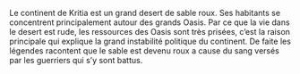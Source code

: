 Le continent de Kritia est un grand desert de sable roux. Ses habitants se concentrent principalement autour des grands Oasis. Par ce que la vie dans le desert est rude, les ressources des Oasis sont très prisées, c’est la raison principale qui explique la grand instabilité politique du continent. De faite les légendes racontent que le sable est devenu roux a cause du sang versés par les guerriers qui s’y sont battus.